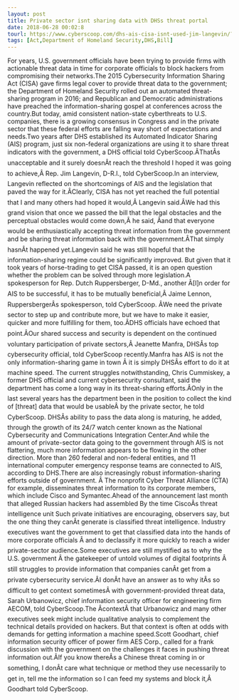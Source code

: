 ```yaml
---
layout: post
title: Private sector isnt sharing data with DHSs threat portal
date: 2018-06-28 00:02:8
tourl: https://www.cyberscoop.com/dhs-ais-cisa-isnt-used-jim-langevin/?category_news=technology
tags: [Act,Department of Homeland Security,DHS,Bill]
---
```

For years, U.S. government officials have been trying to provide firms with actionable threat data in time for corporate officials to block hackers from compromising their networks.The 2015 Cybersecurity Information Sharing Act (CISA) gave firms legal cover to provide threat data to the government; the Department of Homeland Security rolled out an automated threat-sharing program in 2016; and Republican and Democratic administrations have preached the information-sharing gospel at conferences across the country.But today, amid consistent nation-state cyberthreats to U.S. companies, there is a growing consensus in Congress and in the private sector that these federal efforts are falling way short of expectations and needs.Two years after DHS established its Automated Indicator Sharing (AIS) program, just six non-federal organizations are using it to share threat indicators with the government, a DHS official told CyberScoop.ÂThatÂs unacceptable and it surely doesnÂt reach the threshold I hoped it was going to achieve,Â Rep. Jim Langevin, D-R.I., told CyberScoop.In an interview, Langevin reflected on the shortcomings of AIS and the legislation that paved the way for it.ÂClearly, CISA has not yet reached the full potential that I and many others had hoped it would,Â Langevin said.ÂWe had this grand vision that once we passed the bill that the legal obstacles and the perceptual obstacles would come down,Â he said, Âand that everyone would be enthusiastically accepting threat information from the government and be sharing threat information back with the government.ÂThat simply hasnÂt happened yet.Langevin said he was still hopeful that the information-sharing regime could be significantly improved. But given that it took years of horse-trading to get CISA passed, it is an open question whether the problem can be solved through more legislation.A spokesperson for Rep. Dutch Ruppersberger, D-Md., another Â[I]n order for AIS to be successful, it has to be mutually beneficial,Â Jaime Lennon, RuppersbergerÂs spokesperson, told CyberScoop. ÂWe need the private sector to step up and contribute more, but we have to make it easier, quicker and more fulfilling for them, too.ÂDHS officials have echoed that point.ÂOur shared success and security is dependent on the continued voluntary participation of private sectors,Â Jeanette Manfra, DHSÂs top cybersecurity official, told CyberScoop recently.Manfra has AIS is not the only information-sharing game in town Â it is simply DHSÂs effort to do it at machine speed. The current struggles notwithstanding, Chris Cummiskey, a former DHS official and current cybersecurity consultant, said the department has come a long way in its threat-sharing efforts.ÂOnly in the last several years has the department been in the position to collect the kind of [threat] data that would be usableÂ by the private sector, he told CyberScoop. DHSÂs ability to pass the data along is maturing, he added, through the growth of its 24/7 watch center known as the National Cybersecurity and Communications Integration Center.And while the amount of private-sector data going to the government through AIS is not flattering, much more information appears to be flowing in the other direction. More than 260 federal and non-federal entities, and 11 international computer emergency response teams are connected to AIS, according to DHS.There are also increasingly robust information-sharing efforts outside of government. Â The nonprofit Cyber Threat Alliance (CTA) for example, disseminates threat information to its corporate members, which include Cisco and Symantec.Ahead of the announcement last month that alleged Russian hackers had assembled By the time CiscoÂs threat intelligence unit Such private initiatives are encouraging, observers say, but the one thing they canÂt generate is classified threat intelligence. Industry executives want the government to get that classified data into the hands of more corporate officials Â and to declassify it more quickly to reach a wider private-sector audience.Some executives are still mystified as to why the U.S. government Â the gatekeeper of untold volumes of digital footprints Â still struggles to provide information that companies canÂt get from a private cybersecurity service.ÂI donÂt have an answer as to why itÂs so difficult to get context sometimesÂ with government-provided threat data, Sarah Urbanowicz, chief information security officer for engineering firm AECOM, told CyberScoop.The ÂcontextÂ that Urbanowicz and many other executives seek might include qualitative analysis to complement the technical details provided on hackers. But that context is often at odds with demands for getting information a machine speed.Scott Goodhart, chief information security officer of power firm AES Corp., called for a frank discussion with the government on the challenges it faces in pushing threat information out.ÂIf you know thereÂs a Chinese threat coming in or something, I donÂt care what technique or method they use necessarily to get in, tell me the information so I can feed my systems and block it,Â Goodhart told CyberScoop.